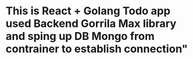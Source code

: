 <h1>This is React + Golang Todo app used Backend Gorrila Max library and sping up DB Mongo from contrainer to establish connection" </h1>

